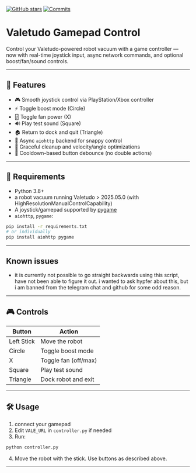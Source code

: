 [![GitHub stars](https://img.shields.io/github/stars/Sloth-on-meth/valetudo-gamepad-control?style=social)](https://github.com/Sloth-on-meth/valetudo-gamepad-control/stargazers)
[![Commits](https://img.shields.io/github/commit-activity/m/Sloth-on-meth/valetudo-gamepad-control)](https://github.com/Sloth-on-meth/valetudo-gamepad-control/commits/master)

# Valetudo Gamepad Control

Control your Valetudo-powered robot vacuum with a game controller — now with real-time joystick input, async network commands, and optional boost/fan/sound controls.

---

## 🚀 Features

* 🎮 Smooth joystick control via PlayStation/Xbox controller
* ⚡ Toggle boost mode (Circle)
* 🂀 Toggle fan power (X)
* 🔊 Play test sound (Square)
* 🏠 Return to dock and quit (Triangle)
* 🧠 Async `aiohttp` backend for snappy control
* 🢼 Graceful cleanup and velocity/angle optimizations
* 🚫 Cooldown-based button debounce (no double actions)

---

## 🧪 Requirements

* Python 3.8+
* a robot vacuum running Valetudo > 2025.05.0 (with HighResolutionManualControlCapability)
* A joystick/gamepad supported by [pygame](https://www.pygame.org/)
* `aiohttp`, `pygame`:

```bash
pip install -r requirements.txt
# or individually
pip install aiohttp pygame
```

---

## Known issues

 - it is currently not possible to go straight backwards using this script, have not been able to figure it out.
   i wanted to ask hypfer about this, but i am banned from the telegram chat and github for some odd reason.
 
---

## 🎮 Controls

| Button     | Action               |
| ---------- | -------------------- |
| Left Stick | Move the robot       |
| Circle     | Toggle boost mode    |
| X          | Toggle fan (off/max) |
| Square     | Play test sound      |
| Triangle   | Dock robot and exit  |

---

## 🛠️ Usage

1. connect your gamepad
2. Edit `VALE_URL` in `controller.py` if needed
3. Run:

```bash
python controller.py
```

4. Move the robot with the stick. Use buttons as described above.

---

##
